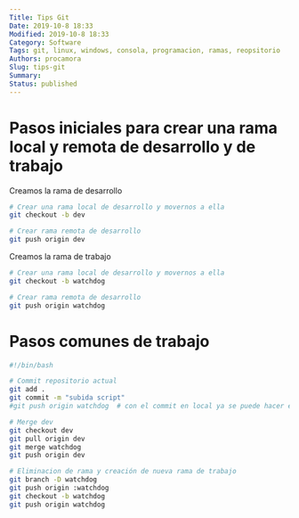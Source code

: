 ```yaml
---
Title: Tips Git
Date: 2019-10-8 18:33
Modified: 2019-10-8 18:33
Category: Software
Tags: git, linux, windows, consola, programacion, ramas, reopsitorio
Authors: procamora
Slug: tips-git
Summary: 
Status: published
---
```






# Pasos iniciales para crear una rama local y remota de desarrollo y de trabajo


Creamos la rama de desarrollo

```bash
# Crear una rama local de desarrollo y movernos a ella
git checkout -b dev

# Crear rama remota de desarrollo
git push origin dev
```

Creamos la rama de trabajo

```bash
# Crear una rama local de desarrollo y movernos a ella
git checkout -b watchdog

# Crear rama remota de desarrollo
git push origin watchdog
```


# Pasos comunes de trabajo



```bash
#!/bin/bash

# Commit repositorio actual
git add .
git commit -m "subida script"
#git push origin watchdog  # con el commit en local ya se puede hacer el merge y subirlo directamente a dev

# Merge dev
git checkout dev
git pull origin dev
git merge watchdog
git push origin dev

# Eliminacion de rama y creación de nueva rama de trabajo
git branch -D watchdog
git push origin :watchdog
git checkout -b watchdog
git push origin watchdog
```




